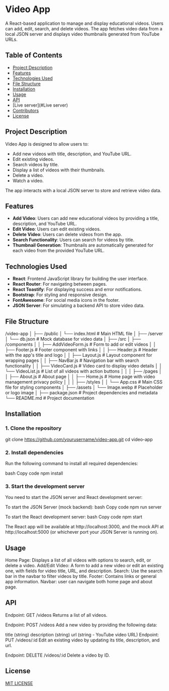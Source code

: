 # Video App

A React-based application to manage and display educational videos. Users can add, edit, search, and delete videos. The app fetches video data from a local JSON server and displays video thumbnails generated from YouTube URLs.

## Table of Contents
- [Project Description](#project-description)
- [Features](#features)
- [Technologies Used](#technologies-used)
- [File Structure](#file-structure)
- [Installation](#installation)
- [Usage](#usage)
- [API](#api)
- [Live server](#Live server)
- [Contributors](#contributors)
- [License](#License)

## Project Description
Video App is designed to allow users to:
- Add new videos with title, description, and YouTube URL.
- Edit existing videos.
- Search videos by title.
- Display a list of videos with their thumbnails.
- Delete a video.
- Watch a video.

The app interacts with a local JSON server to store and retrieve video data.

## Features
- **Add Video**: Users can add new educational videos by providing a title, description, and YouTube URL.
- **Edit Video**: Users can edit existing videos.
- **Delete Video**: Users can delete videos from the app.
- **Search Functionality**: Users can search for videos by title.
- **Thumbnail Generation**: Thumbnails are automatically generated for each video from the provided YouTube URL.

## Technologies Used
- **React**: Frontend JavaScript library for building the user interface.
- **React Router**: For navigating between pages.
- **React Toastify**: For displaying success and error notifications.
- **Bootstrap**: For styling and responsive design.
- **FontAwesome**: For social media icons in the footer.
- **JSON Server**: For simulating a backend API to store video data.

## File Structure
/video-app
│
├── /public
│   └── index.html                     # Main HTML file
│
├── /server
│   └── db.json                        # Mock database for video data
│
├── /src
│   ├── /components
│   │   ├── AddVideoForm.js            # Form to add or edit videos
│   │   ├── Footer.js                  # Footer component with links
│   │   ├── Header.js                  # Header with the app's title and logo
│   │   ├── Layout.js                  # Layout component for wrapping pages
│   │   ├── NavBar.js                  # Navigation bar with search functionality
│   │   ├── VideoCard.js               # Video card to display video details
│   │   └── VideoList.js               # List of all videos with action buttons
│   │
│   ├── /pages
│   │   ├── About.js                   # About page
│   │   ├── Home.js                    # Home page with video management
            privacy policy
│   │
│   ├── /styles
│   │   └── App.css                    # Main CSS file for styling components
│
├── /assets
│   └── Image.webp                     # Placeholder or logo image
│
├── package.json                       # Project dependencies and metadata
└── README.md                          # Project documentation

## Installation
### 1. Clone the repository


git clone https://github.com/yourusername/video-app.git
cd video-app

### 2. Install dependencies

Run the following command to install all required dependencies:

bash
Copy code
npm install

### 3. Start the development server
You need to start the JSON server and React development server:

To start the JSON Server (mock backend):
bash
Copy code
npm run server

To start the React development server:
bash
Copy code
npm start

The React app will be available at http://localhost:3000, and the mock API at http://localhost:5000 (or whichever port your JSON Server is running on).

## Usage
Home Page: Displays a list of all videos with options to search, edit, or delete a video.
Add/Edit Video: A form to add a new video or edit an existing one, with fields for video title, URL, and description.
Search: Use the search bar in the navbar to filter videos by title.
Footer: Contains links or general app information.
Navbar: user can navigate both home page and about page.

## API
Endpoint: GET /videos
Returns a list of all videos.

Endpoint: POST /videos
Add a new video by providing the following data:

title (string)
description (string)
url (string - YouTube video URL)
Endpoint: PUT /videos/:id
Edit an existing video by updating its title, description, and url.

Endpoint: DELETE /videos/:id
Delete a video by ID.

## License
[MIT LICENSE](https://github.com/luqman-bashir/video-app/blob/master/LICENSE.MD)
